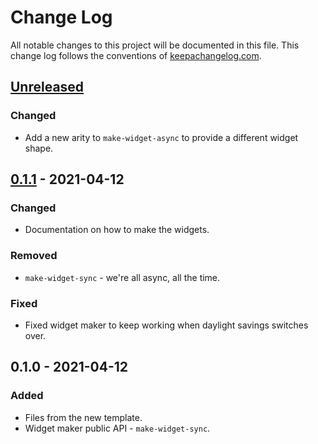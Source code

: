 # Change Log
All notable changes to this project will be documented in this file. This change log follows the conventions of [keepachangelog.com](http://keepachangelog.com/).

## [Unreleased]
### Changed
- Add a new arity to `make-widget-async` to provide a different widget shape.

## [0.1.1] - 2021-04-12
### Changed
- Documentation on how to make the widgets.

### Removed
- `make-widget-sync` - we're all async, all the time.

### Fixed
- Fixed widget maker to keep working when daylight savings switches over.

## 0.1.0 - 2021-04-12
### Added
- Files from the new template.
- Widget maker public API - `make-widget-sync`.

[Unreleased]: https://github.com/your-name/priority-map-1/compare/0.1.1...HEAD
[0.1.1]: https://github.com/your-name/priority-map-1/compare/0.1.0...0.1.1
